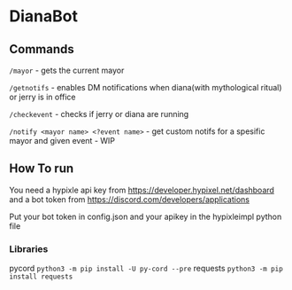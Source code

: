 # DianaBot

## Commands

`/mayor` - gets the current mayor 

`/getnotifs` - enables DM notifications when diana(with mythological ritual) or jerry is in office 

`/checkevent` - checks if jerry or diana are running 

`/notify <mayor name> <?event name>` - get custom notifs for a spesific mayor and given event - WIP 

## How To run

You need a hypixle api key from https://developer.hypixel.net/dashboard and a bot token from https://discord.com/developers/applications

Put your bot token in config.json and your apikey in the hypixleimpl python file

### Libraries
pycord
`python3 -m pip install -U py-cord --pre`
requests
`python3 -m pip install requests`
